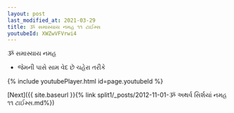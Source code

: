 ```yaml
---
layout: post
last_modified_at: 2021-03-29
title: ૐ સમાસ્યાય નમહ ૧૧ ટાઈમ્સ
youtubeId: XWZwVFVrwi4
---
```

 
 
 ૐ સમાસ્યાય નમહ  
 
 -  જેમની પાસે સામ વેદ છે ચહેરા તરીકે 
 
  
 
  
 
 
 
 
 
 


{% include youtubePlayer.html id=page.youtubeId %}
 
[Next]({{ site.baseurl }}{% link  split1/_posts/2012-11-01-ૐ અથર્વ સિર્શયાં નમહ ૧૧ ટાઈમ્સ.md%})
 
